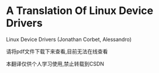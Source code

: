 # A Translation Of Linux Device Drivers 




Linux Device Drivers (Jonathan Corbet, Alessandro)

请将pdf文件下载下来查看,目前无法在线查看


本翻译仅供个人学习使用,禁止转载到CSDN
